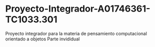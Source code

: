 # Proyecto-Integrador-A01746361-TC1033.301
Proyecto integrador para la materia de pensamiento computacional orientado a objetos
Parte invididual
